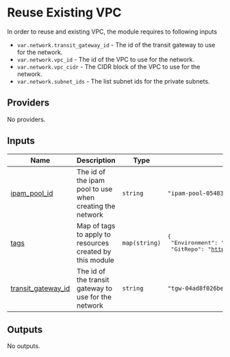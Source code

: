 # Reuse Existing VPC

In order to reuse and existing VPC, the module requires to following inputs

- `var.network.transit_gateway_id` - The id of the transit gateway to use for the network.
- `var.network.vpc_id` - The id of the VPC to use for the network.
- `var.network.vpc_cidr` - The CIDR block of the VPC to use for the network.
- `var.network.subnet_ids` - The list subnet ids for the private subnets.

<!-- BEGIN_TF_DOCS -->
## Providers

No providers.

## Inputs

| Name | Description | Type | Default | Required |
|------|-------------|------|---------|:--------:|
| <a name="input_ipam_pool_id"></a> [ipam\_pool\_id](#input\_ipam\_pool\_id) | The id of the ipam pool to use when creating the network | `string` | `"ipam-pool-054836edbcccd8983"` | no |
| <a name="input_tags"></a> [tags](#input\_tags) | Map of tags to apply to resources created by this module | `map(string)` | <pre>{<br/>  "Environment": "Testing",<br/>  "GitRepo": "https://github.com/appvia/terraform-aws-dns"<br/>}</pre> | no |
| <a name="input_transit_gateway_id"></a> [transit\_gateway\_id](#input\_transit\_gateway\_id) | The id of the transit gateway to use for the network | `string` | `"tgw-04ad8f026be8b7eb6"` | no |

## Outputs

No outputs.
<!-- END_TF_DOCS -->

